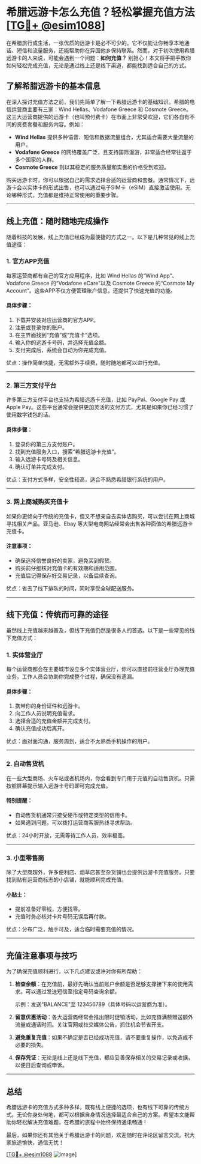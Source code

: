 # 希腊远游卡怎么充值？轻松掌握充值方法[[TG💪+ @esim1088](https://t.me/s/esim1088)]

在希腊旅行或生活，一张优质的远游卡是必不可少的。它不仅能让你畅享本地通话、短信和流量服务，还能帮助你在异国他乡保持联系。然而，对于初次使用希腊远游卡的人来说，可能会遇到一个问题：**如何充值？** 别担心！本文将手把手教你如何轻松完成充值，无论是通过线上还是线下渠道，都能找到适合自己的方式。

## **了解希腊远游卡的基本信息**

在深入探讨充值方法之前，我们先简单了解一下希腊远游卡的基础知识。希腊的电信运营商主要有三家：Wind Hellas、Vodafone Greece 和 Cosmote Greece。这三大运营商提供的远游卡（也叫预付费卡）在市面上非常受欢迎，它们各自有不同的资费套餐和服务内容。例如：

- **Wind Hellas** 提供多种语音、短信和数据流量组合，尤其适合需要大量流量的用户。
- **Vodafone Greece** 的网络覆盖广泛，且支持国际漫游，非常适合经常往返于多个国家的人群。
- **Cosmote Greece** 则以其稳定的服务质量和实惠的价格受到欢迎。

购买远游卡时，你可以根据自己的需求选择合适的运营商和套餐。通常情况下，远游卡会以实体卡的形式出售，也可以通过电子SIM卡（eSIM）直接激活使用。无论哪种形式，充值都是维持正常使用的重要步骤。

---

## **线上充值：随时随地完成操作**

随着科技的发展，线上充值已经成为最便捷的方式之一。以下是几种常见的线上充值途径：

### **1. 官方APP充值**
每家运营商都有自己的官方应用程序，比如 Wind Hellas 的“Wind App”、Vodafone Greece 的“Vodafone eCare”以及 Cosmote Greece 的“Cosmote My Account”。这些APP不仅方便管理账户信息，还提供了快速充值的功能。

#### 具体步骤：
1. 下载并安装对应运营商的官方APP。
2. 注册或登录你的账户。
3. 在主界面找到“充值”或“充值卡”选项。
4. 输入你的远游卡号码，并选择充值金额。
5. 支付完成后，系统会自动为你完成充值。

优点：操作简单快捷，无需额外手续费，随时随地都可以进行充值。

---

### **2. 第三方支付平台**
许多第三方支付平台也支持为希腊远游卡充值，比如 PayPal、Google Pay 或 Apple Pay。这些平台通常会提供更加灵活的支付方式，尤其是如果你已经习惯了使用数字钱包的话。

#### 具体步骤：
1. 登录你的第三方支付账户。
2. 找到充值服务入口，搜索“希腊远游卡充值”。
3. 输入远游卡号码及相关信息。
4. 确认订单并完成支付。

优点：支付方式多样，安全性较高，适合不熟悉希腊银行系统的用户。

---

### **3. 网上商城购买充值卡**
如果你更倾向于传统的充值卡，但又不想亲自去实体店购买，可以尝试在网上商城寻找相关产品。亚马逊、Ebay 等大型电商网站经常会出售各种面值的希腊远游卡充值卡。

#### 注意事项：
- 确保选择信誉良好的卖家，避免买到假货。
- 购买前仔细核对充值卡的有效期和适用范围。
- 充值后记得保存好交易记录，以备后续查询。

优点：省去了线下排队的时间，同时享受全球配送服务。

---

## **线下充值：传统而可靠的途径**

虽然线上充值越来越普及，但线下充值仍然是很多人的首选。以下是一些常见的线下充值方式：

### **1. 实体营业厅**
每个运营商都会在主要城市设立多个实体营业厅，你可以直接前往营业厅办理充值业务。工作人员会协助你完成整个过程，确保没有遗漏。

#### 具体步骤：
1. 携带你的身份证件和远游卡。
2. 向工作人员说明充值需求。
3. 选择合适的充值金额并完成支付。
4. 确认充值成功后离开。

优点：面对面沟通，服务周到，适合不太熟悉手机操作的用户。

---

### **2. 自动售货机**
在一些大型商场、火车站或者机场内，你会看到专门用于充值的自动售货机。只需按照屏幕提示输入远游卡号码即可完成充值。

#### 特别提醒：
- 自动售货机通常只接受硬币或特定类型的信用卡。
- 如果遇到问题，可以拨打运营商客服热线寻求帮助。

优点：24小时开放，无需等待工作人员，效率极高。

---

### **3. 小型零售商**
除了大型商超外，许多便利店、烟草店甚至杂货铺也会提供远游卡充值服务。只要找到贴有运营商标志的小店铺，就能顺利完成充值。

#### 小贴士：
- 提前准备好零钱，方便找零。
- 充值时务必核对卡片号码无误后再付款。

优点：分布广泛，触手可及，适合临时需要充值的情况。

---

## **充值注意事项与技巧**

为了确保充值顺利进行，以下几点建议或许对你有所帮助：

1. **检查余额**：在充值前，最好先确认当前账户余额是否足够支撑接下来的使用需求。可以通过发送短信至指定号码查询余额。
   
   示例：发送“BALANCE”至 123456789（具体号码以运营商为准）。

2. **留意优惠活动**：各大运营商经常会推出限时促销活动，比如充值满额赠送额外流量或通话时间。关注官网或社交媒体公告，抓住机会节省开支。

3. **避免重复充值**：如果不确定是否已经成功充值，请不要重复操作，以免造成不必要的损失。

4. **保存凭证**：无论是线上还是线下充值，都应妥善保存相关的交易记录或收据，以便日后查询或申诉。

---

## **总结**

希腊远游卡的充值方式多种多样，既有线上便捷的选项，也有线下可靠的传统方式。无论你身处何地，都可以根据自身情况选择最适合自己的方案。希望本文能帮助你轻松解决充值难题，在希腊的旅程中始终保持通讯畅通！

最后，如果你还有其他关于希腊远游卡的问题，欢迎随时在评论区留言交流。祝大家旅途愉快，通信无忧！

[[TG💪+ @esim1088](https://t.me/s/esim1088) ![Image](https://i.postimg.cc/4NQfJmqS/Snipaste-2025-05-13-00-14-12.png)]